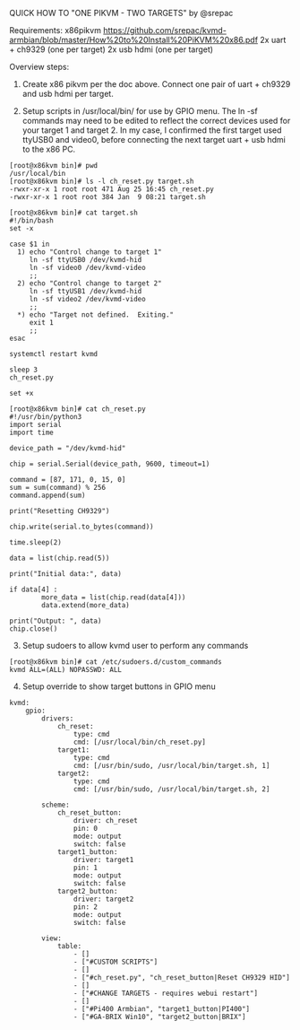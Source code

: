QUICK HOW TO "ONE PIKVM - TWO TARGETS" by @srepac

Requirements:
 x86pikvm  https://github.com/srepac/kvmd-armbian/blob/master/How%20to%20Install%20PiKVM%20x86.pdf 
2x uart + ch9329 (one per target)
2x usb hdmi (one per target)

Overview steps:

1.  Create x86 pikvm per the doc above.  Connect one pair of uart + ch9329 and usb hdmi per target.

2.  Setup scripts in /usr/local/bin/ for use by GPIO menu.  The ln -sf commands may need to be edited to reflect the correct devices used for your target 1 and target 2.  In my case, I confirmed the first target used ttyUSB0 and video0, before connecting the next target uart + usb hdmi to the x86 PC.
```
[root@x86kvm bin]# pwd
/usr/local/bin
[root@x86kvm bin]# ls -l ch_reset.py target.sh
-rwxr-xr-x 1 root root 471 Aug 25 16:45 ch_reset.py
-rwxr-xr-x 1 root root 384 Jan  9 08:21 target.sh

[root@x86kvm bin]# cat target.sh
#!/bin/bash
set -x

case $1 in
  1) echo "Control change to target 1"
     ln -sf ttyUSB0 /dev/kvmd-hid
     ln -sf video0 /dev/kvmd-video
     ;;
  2) echo "Control change to target 2"
     ln -sf ttyUSB1 /dev/kvmd-hid
     ln -sf video2 /dev/kvmd-video
     ;;
  *) echo "Target not defined.  Exiting."
     exit 1
     ;;
esac

systemctl restart kvmd

sleep 3
ch_reset.py

set +x

[root@x86kvm bin]# cat ch_reset.py
#!/usr/bin/python3
import serial
import time

device_path = "/dev/kvmd-hid"

chip = serial.Serial(device_path, 9600, timeout=1)

command = [87, 171, 0, 15, 0]
sum = sum(command) % 256
command.append(sum)

print("Resetting CH9329")

chip.write(serial.to_bytes(command))

time.sleep(2)

data = list(chip.read(5))

print("Initial data:", data)

if data[4] :
        more_data = list(chip.read(data[4]))
        data.extend(more_data)

print("Output: ", data)
chip.close()
```

3.  Setup sudoers to allow kvmd user to perform any commands
```
[root@x86kvm bin]# cat /etc/sudoers.d/custom_commands
kvmd ALL=(ALL) NOPASSWD: ALL
```

4.  Setup override to show target buttons in GPIO menu 
```[root@x86kvm bin]# cat /etc/kvmd/override.d/ch9329.yaml
kvmd:
    gpio:
        drivers:
            ch_reset:
                type: cmd
                cmd: [/usr/local/bin/ch_reset.py]
            target1:
                type: cmd
                cmd: [/usr/bin/sudo, /usr/local/bin/target.sh, 1]
            target2:
                type: cmd
                cmd: [/usr/bin/sudo, /usr/local/bin/target.sh, 2]

        scheme:
            ch_reset_button:
                driver: ch_reset
                pin: 0
                mode: output
                switch: false
            target1_button:
                driver: target1
                pin: 1
                mode: output
                switch: false
            target2_button:
                driver: target2
                pin: 2
                mode: output
                switch: false

        view:
            table:
                - []
                - ["#CUSTOM SCRIPTS"]
                - []
                - ["#ch_reset.py", "ch_reset_button|Reset CH9329 HID"]
                - []
                - ["#CHANGE TARGETS - requires webui restart"]
                - []
                - ["#Pi400 Armbian", "target1_button|PI400"]
                - ["#GA-BRIX Win10", "target2_button|BRIX"]
```
